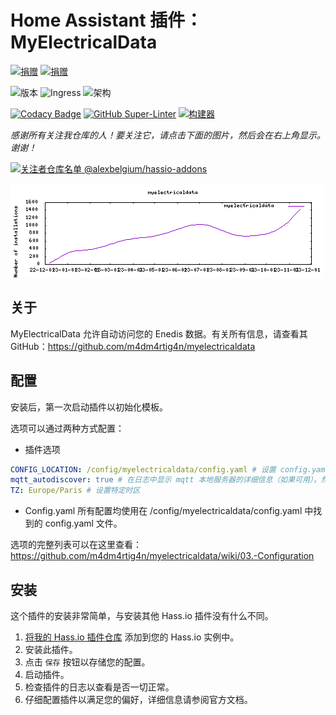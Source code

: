 # Home Assistant 插件：MyElectricalData

[![捐赠][donation-badge]](https://www.buymeacoffee.com/alexbelgium)
[![捐赠][paypal-badge]](https://www.paypal.com/donate/?hosted_button_id=DZFULJZTP3UQA)

![版本](https://img.shields.io/badge/dynamic/json?label=Version&query=%24.version&url=https%3A%2F%2Fraw.githubusercontent.com%2Falexbelgium%2Fhassio-addons%2Fmaster%2Fenedisgateway2mqtt%2Fconfig.json)
![Ingress](https://img.shields.io/badge/dynamic/json?label=Ingress&query=%24.ingress&url=https%3A%2F%2Fraw.githubusercontent.com%2Falexbelgium%2Fhassio-addons%2Fmaster%2Fenedisgateway2mqtt%2Fconfig.json)
![架构](https://img.shields.io/badge/dynamic/json?color=success&label=Arch&query=%24.arch&url=https%3A%2F%2Fraw.githubusercontent.com%2Falexbelgium%2Fhassio-addons%2Fmaster%2Fenedisgateway2mqtt%2Fconfig.json)

[![Codacy Badge](https://app.codacy.com/project/badge/Grade/9c6cf10bdbba45ecb202d7f579b5be0e)](https://www.codacy.com/gh/alexbelgium/hassio-addons/dashboard?utm_source=github.com&utm_medium=referral&utm_content=alexbelgium/hassio-addons&utm_campaign=Badge_Grade)
[![GitHub Super-Linter](https://img.shields.io/github/actions/workflow/status/alexbelgium/hassio-addons/weekly-supelinter.yaml?label=Lint%20code%20base)](https://github.com/alexbelgium/hassio-addons/actions/workflows/weekly-supelinter.yaml)
[![构建器](https://img.shields.io/github/actions/workflow/status/alexbelgium/hassio-addons/onpush_builder.yaml?label=Builder)](https://github.com/alexbelgium/hassio-addons/actions/workflows/onpush_builder.yaml)

[donation-badge]: https://img.shields.io/badge/Buy%20me%20a%20coffee%20(no%20paypal)-%23d32f2f?logo=buy-me-a-coffee&style=flat&logoColor=white
[paypal-badge]: https://img.shields.io/badge/Buy%20me%20a%20coffee%20with%20Paypal-0070BA?logo=paypal&style=flat&logoColor=white

_感谢所有关注我仓库的人！要关注它，请点击下面的图片，然后会在右上角显示。谢谢！_

[![关注者仓库名单 @alexbelgium/hassio-addons](https://raw.githubusercontent.com/alexbelgium/hassio-addons/master/.github/stars2.svg)](https://github.com/alexbelgium/hassio-addons/stargazers)

![下载发展](https://raw.githubusercontent.com/alexbelgium/hassio-addons/master/enedisgateway2mqtt/stats.png)

## 关于

MyElectricalData 允许自动访问您的 Enedis 数据。有关所有信息，请查看其 GitHub：https://github.com/m4dm4rtig4n/myelectricaldata

## 配置

安装后，第一次启动插件以初始化模板。

选项可以通过两种方式配置：

- 插件选项

```yaml
CONFIG_LOCATION: /config/myelectricaldata/config.yaml # 设置 config.yaml 的位置（见下文）
mqtt_autodiscover: true # 在日志中显示 mqtt 本地服务器的详细信息（如果可用）。然后可以添加到 config.yaml 文件中。
TZ: Europe/Paris # 设置特定时区
```

- Config.yaml
  所有配置均使用在 /config/myelectricaldata/config.yaml 中找到的 config.yaml 文件。

选项的完整列表可以在这里查看：https://github.com/m4dm4rtig4n/myelectricaldata/wiki/03.-Configuration

## 安装

这个插件的安装非常简单，与安装其他 Hass.io 插件没有什么不同。

1. [将我的 Hass.io 插件仓库][repository] 添加到您的 Hass.io 实例中。
1. 安装此插件。
1. 点击 `保存` 按钮以存储您的配置。
1. 启动插件。
1. 检查插件的日志以查看是否一切正常。
1. 仔细配置插件以满足您的偏好，详细信息请参阅官方文档。

[repository]: https://github.com/alexbelgium/hassio-addons